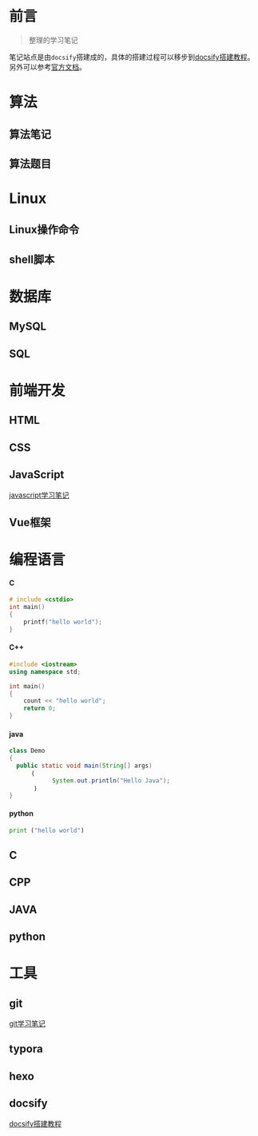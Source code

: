 # **前言**

> 整理的学习笔记

笔记站点是由`docsify`搭建成的，具体的搭建过程可以移步到[docsify搭建教程](/docsify/docsify.md)。另外可以参考[官方文档](https://docsify.js.org/#/)。

# **算法**

## 算法笔记

## 算法题目

# **Linux**

## Linux操作命令

## shell脚本

# **数据库**

## MySQL

## SQL

# **前端开发**

## HTML

## CSS

## JavaScript

[javascript学习笔记](/前端/javascript/JavaScript学习笔记.md)

## Vue框架

# **编程语言**

<!-- tabs:start -->

#### **C**

```c
# include <cstdio>
int main()
{
    printf("hello world");
}
```



#### **C++**

```cpp
#include <iostream>
using namespace std;

int main()
{
    count << "hello world";
    return 0;
}
```


#### **java**

```java
class Demo
{
  public static void main(String[] args)
      ｛
            System.out.println("Hello Java");
       ｝ 
}
```



#### **python**

```python
print ("hello world")
```



<!-- tabs:end -->

## C

## CPP

## JAVA

## python

# **工具**

## git

[git学习笔记](/工具/Git学习笔记.md)

## typora

## hexo

## docsify

[docsify搭建教程](/docsify/docsify.md)



